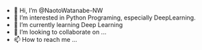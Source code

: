 - 👋 Hi, I’m @NaotoWatanabe-NW
- 👀 I’m interested in Python Programing, especially DeepLearning.
- 🌱 I’m currently learning Deep Learning
- 💞️ I’m looking to collaborate on ...
- 📫 How to reach me ...

<!---
NaotoWatanabe-NW/NaotoWatanabe-NW is a ✨ special ✨ repository because its `README.md` (this file) appears on your GitHub profile.
You can click the Preview link to take a look at your changes.
--->
